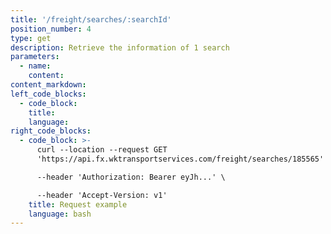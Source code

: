 ```yaml
---
title: '/freight/searches/:searchId'
position_number: 4
type: get
description: Retrieve the information of 1 search
parameters:
  - name:
    content:
content_markdown:
left_code_blocks:
  - code_block:
    title:
    language:
right_code_blocks:
  - code_block: >-
      curl --location --request GET
      'https://api.fx.wktransportservices.com/freight/searches/185565' \

      --header 'Authorization: Bearer eyJh...' \

      --header 'Accept-Version: v1' 
    title: Request example
    language: bash
---
```

